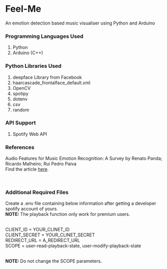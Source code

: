# Feel-Me
An emotion detection based music visualiser using Python and Arduino

### Programming Languages Used
<ol>
  <li>Python</li>
  <li>Arduino (C++)</li>
</ol>

### Python Libraries Used
<ol>
  <li>deepface Library from Facebook</li>
  <li>haarcascade_frontalface_default.xml</li>
  <li>OpenCV</li>
  <li>spotipy</li>
  <li>dotenv</li>
  <li>csv</li>
  <li>random</li>
</ol>

### API Support
<ol>
  <li>Spotify Web API</li>
</ol>


### References
Audio Features for Music Emotion Recognition: A Survey by Renato Panda; Ricardo Malheiro; Rui Pedro Paiva<br>
Find the article <a href="https://doi.ieeecomputersociety.org/10.1109/TAFFC.2020.3032373">here</a>.

<br>

### Additional Required Files
Create a .env file containing below information after getting a developer spotify account of yours.<br>
<b>NOTE: </b>The playback function only work for premium users. <br><br>

CLIENT_ID = YOUR_CLINET_ID<br>
CLIENT_SECRET = YOUR_CLINET_SECRET<br>
REDIRECT_URL =  A_REDIRECT_URL<br>
SCOPE = user-read-playback-state, user-modify-playback-state<br><br>

<b>NOTE: </b> Do not change the SCOPE parameters.
